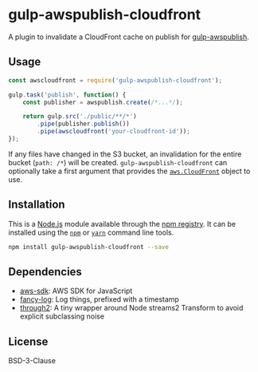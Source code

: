 # gulp-awspublish-cloudfront

A plugin to invalidate a CloudFront cache on publish for [gulp-awspublish](https://github.com/pgherveou/gulp-awspublish).

## Usage

```js
const awscloudfront = require('gulp-awspublish-cloudfront');

gulp.task('publish', function() {
	const publisher = awspublish.create(/*...*/);

	return gulp.src('./public/**/*')
		.pipe(publisher.publish())
		.pipe(awscloudfront('your-cloudfront-id'));
});
```

If any files have changed in the S3 bucket, an invalidation for the entire bucket (`path: /*`) will be created. `gulp-awspublish-cloudfront` can optionally take a first argument that provides the [`aws.CloudFront`](https://docs.aws.amazon.com/AWSJavaScriptSDK/latest/AWS/CloudFront.html#constructor_details) object to use.

## Installation

This is a [Node.js](https://nodejs.org/) module available through the 
[npm registry](https://www.npmjs.com/). It can be installed using the 
[`npm`](https://docs.npmjs.com/getting-started/installing-npm-packages-locally)
or 
[`yarn`](https://yarnpkg.com/en/)
command line tools.

```sh
npm install gulp-awspublish-cloudfront --save
```

## Dependencies

- [aws-sdk](https://ghub.io/aws-sdk): AWS SDK for JavaScript
- [fancy-log](https://ghub.io/fancy-log): Log things, prefixed with a timestamp
- [through2](https://ghub.io/through2): A tiny wrapper around Node streams2 Transform to avoid explicit subclassing noise

## License

BSD-3-Clause